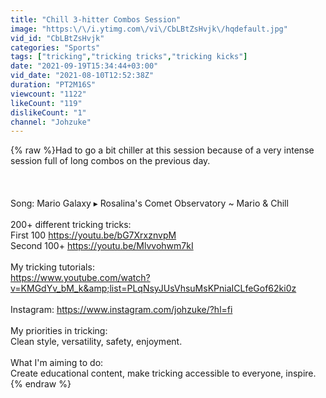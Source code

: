 ```yaml
---
title: "Chill 3-hitter Combos Session"
image: "https:\/\/i.ytimg.com\/vi\/CbLBtZsHvjk\/hqdefault.jpg"
vid_id: "CbLBtZsHvjk"
categories: "Sports"
tags: ["tricking","tricking tricks","tricking kicks"]
date: "2021-09-19T15:34:44+03:00"
vid_date: "2021-08-10T12:52:38Z"
duration: "PT2M16S"
viewcount: "1122"
likeCount: "119"
dislikeCount: "1"
channel: "Johzuke"
---
```

{% raw %}Had to go a bit chiller at this session because of a very intense session full of long combos on the previous day.<br /><br /><br /><br />Song: Mario Galaxy ▸ Rosalina's Comet Observatory ~ Mario &amp; Chill<br /><br />200+ different tricking tricks:<br />First 100 <a rel="nofollow" target="blank" href="https://youtu.be/bG7XrxznvpM">https://youtu.be/bG7XrxznvpM</a> <br />Second 100+ <a rel="nofollow" target="blank" href="https://youtu.be/Mlvvohwm7kI">https://youtu.be/Mlvvohwm7kI</a> <br /><br />My tricking tutorials:<br /><a rel="nofollow" target="blank" href="https://www.youtube.com/watch?v=KMGdYv_bM_k&amp;list=PLqNsyJUsVhsuMsKPniaICLfeGof62ki0z">https://www.youtube.com/watch?v=KMGdYv_bM_k&amp;list=PLqNsyJUsVhsuMsKPniaICLfeGof62ki0z</a><br /><br />Instagram: <a rel="nofollow" target="blank" href="https://www.instagram.com/johzuke/?hl=fi">https://www.instagram.com/johzuke/?hl=fi</a><br /><br />My priorities in tricking: <br />Clean style, versatility, safety, enjoyment.<br /><br />What I'm aiming to do: <br />Create educational content, make tricking accessible to everyone, inspire.{% endraw %}
